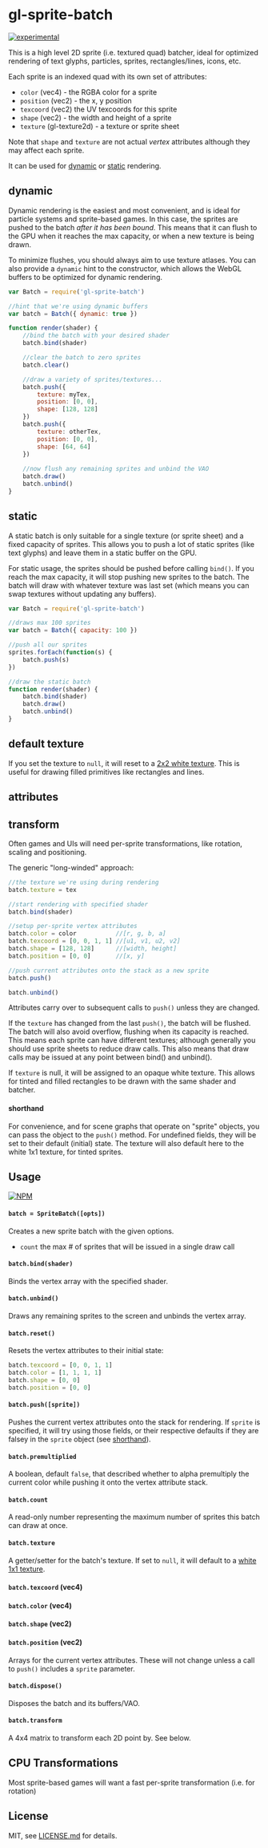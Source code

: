 # gl-sprite-batch

[![experimental](http://badges.github.io/stability-badges/dist/experimental.svg)](http://github.com/badges/stability-badges)

This is a high level 2D sprite (i.e. textured quad) batcher, ideal for optimized rendering of text glyphs, particles, sprites, rectangles/lines, icons, etc. 

Each sprite is an indexed quad with its own set of attributes:

- `color` (vec4) - the RGBA color for a sprite
- `position` (vec2) - the x, y position
- `texcoord` (vec2) the UV texcoords for this sprite
- `shape` (vec2) - the width and height of a sprite
- `texture` (gl-texture2d) - a texture or sprite sheet

Note that `shape` and `texture` are not actual *vertex* attributes although they may affect each sprite.

It can be used for [dynamic](#dynamic) or [static](#static) rendering.

## dynamic

Dynamic rendering is the easiest and most convenient, and is ideal for particle systems and sprite-based games. In this case, the sprites are pushed to the batch *after it has been bound.* This means that it can flush to the GPU when it reaches the max capacity, or when a new texture is being drawn.

To minimize flushes, you should always aim to use texture atlases. You can also provide a `dynamic` hint to the constructor, which allows the WebGL buffers to be optimized for dynamic rendering. 

```js
var Batch = require('gl-sprite-batch')

//hint that we're using dynamic buffers
var batch = Batch({ dynamic: true })

function render(shader) {
    //bind the batch with your desired shader
    batch.bind(shader)

    //clear the batch to zero sprites
    batch.clear()

    //draw a variety of sprites/textures...
    batch.push({
        texture: myTex,
        position: [0, 0],
        shape: [128, 128]
    })
    batch.push({
        texture: otherTex,
        position: [0, 0],
        shape: [64, 64]
    })
    
    //now flush any remaining sprites and unbind the VAO
    batch.draw()
    batch.unbind()
}
```

## static

A static batch is only suitable for a single texture (or sprite sheet) and a fixed capacity of sprites. This allows you to push a lot of static sprites (like text glyphs) and leave them in a static buffer on the GPU.

For static usage, the sprites should be pushed before calling `bind()`. If you reach the max capacity, it will stop pushing new sprites to the batch. The batch will draw with whatever texture was last set (which means you can swap textures without updating any buffers). 

```js
var Batch = require('gl-sprite-batch')

//draws max 100 sprites
var batch = Batch({ capacity: 100 })

//push all our sprites
sprites.forEach(function(s) {
    batch.push(s)
})

//draw the static batch
function render(shader) {
    batch.bind(shader)
    batch.draw()
    batch.unbind()
}
```

## default texture

If you set the texture to `null`, it will reset to a [2x2 white texture](https://www.npmjs.org/package/gl-white-texture). This is useful for drawing filled primitives like rectangles and lines.

## attributes



## transform

Often games and UIs will need per-sprite transformations, like rotation, scaling and positioning. 


The generic "long-winded" approach:

```js
//the texture we're using during rendering
batch.texture = tex

//start rendering with specified shader
batch.bind(shader)

//setup per-sprite vertex attributes 
batch.color = color           //[r, g, b, a]
batch.texcoord = [0, 0, 1, 1] //[u1, v1, u2, v2]
batch.shape = [128, 128]      //[width, height]
batch.position = [0, 0]       //[x, y]

//push current attributes onto the stack as a new sprite
batch.push()

batch.unbind()
```

Attributes carry over to subsequent calls to `push()` unless they are changed.

If the `texture` has changed from the last `push()`, the batch will be flushed. The batch will also avoid overflow, flushing when its capacity is reached. This means each sprite can have different textures; although generally you should use sprite sheets to reduce draw calls. This also means that draw calls may be issued at any point between bind() and unbind(). 

If `texture` is null, it will be assigned to an opaque white texture. This allows for tinted and filled rectangles to be drawn with the same shader and batcher. 

#### shorthand

For convenience, and for scene graphs that operate on "sprite" objects, you can pass the object to the `push()` method. For undefined fields, they will be set to their default (initial) state. The texture will also default here to the white 1x1 texture, for tinted sprites. 



## Usage

[![NPM](https://nodei.co/npm/gl-sprite-batch.png)](https://nodei.co/npm/gl-sprite-batch/)


#### `batch = SpriteBatch([opts])`

Creates a new sprite batch with the given options.

- `count` the max # of sprites that will be issued in a single draw call

#### `batch.bind(shader)`

Binds the vertex array with the specified shader.

#### `batch.unbind()`

Draws any remaining sprites to the screen and unbinds the vertex array.

#### `batch.reset()`

Resets the vertex attributes to their initial state:

```js
batch.texcoord = [0, 0, 1, 1]
batch.color = [1, 1, 1, 1]
batch.shape = [0, 0]
batch.position = [0, 0]
```

#### `batch.push([sprite])`

Pushes the current vertex attributes onto the stack for rendering. If `sprite` is specified, it will try using those fields, or their respective defaults if they are falsey in the `sprite` object (see [shorthand](#shorthand)). 

#### `batch.premultiplied`

A boolean, default `false`, that described whether to alpha premultiply the current color while pushing it onto the vertex attribute stack.

#### `batch.count`

A read-only number representing the maximum number of sprites this batch can draw at once. 

#### `batch.texture`

A getter/setter for the batch's texture. If set to `null`, it will default to a [white 1x1 texture](https://www.npmjs.org/package/gl-white-texture).

#### `batch.texcoord` (vec4)
#### `batch.color` (vec4)
#### `batch.shape` (vec2)
#### `batch.position` (vec2)

Arrays for the current vertex attributes. These will not change unless a call to `push()` includes a `sprite` parameter.

#### `batch.dispose()`

Disposes the batch and its buffers/VAO.

#### `batch.transform`

A 4x4 matrix to transform each 2D point by. See below.


## CPU Transformations

Most sprite-based games will want a fast per-sprite transformation (i.e. for rotation)

## License

MIT, see [LICENSE.md](http://github.com/mattdesl/gl-sprite-batch/blob/master/LICENSE.md) for details.
